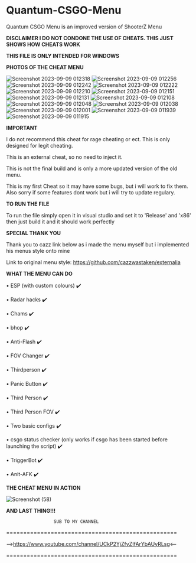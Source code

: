 # Quantum-CSGO-Menu
Quantum CSGO Menu is an improved version of ShooterZ Menu

**DISCLAIMER I DO NOT CONDONE THE USE OF CHEATS. THIS JUST SHOWS HOW CHEATS WORK**

**THIS FILE IS ONLY INTENDED FOR WINDOWS**


**PHOTOS OF THE CHEAT MENU**

![Screenshot 2023-09-09 012318](https://github.com/MavenCoding157/Quantum-CSGO-Menu/assets/117538886/0a7e8186-7a47-4122-86a7-d97f099b7040)
![Screenshot 2023-09-09 012256](https://github.com/MavenCoding157/Quantum-CSGO-Menu/assets/117538886/31baf5ca-2ede-4183-812e-9e7389a76f05)
![Screenshot 2023-09-09 012242](https://github.com/MavenCoding157/Quantum-CSGO-Menu/assets/117538886/07c43e79-98d8-4e5b-a96a-e73d97265619)
![Screenshot 2023-09-09 012222](https://github.com/MavenCoding157/Quantum-CSGO-Menu/assets/117538886/81025fc8-6730-44de-bd04-72513696730c)
![Screenshot 2023-09-09 012210](https://github.com/MavenCoding157/Quantum-CSGO-Menu/assets/117538886/8a8c9a2d-155e-4202-bd07-cb0e967a3d56)
![Screenshot 2023-09-09 012151](https://github.com/MavenCoding157/Quantum-CSGO-Menu/assets/117538886/b3f9ce8b-41c9-4f23-99a9-88a8542c290b)
![Screenshot 2023-09-09 012131](https://github.com/MavenCoding157/Quantum-CSGO-Menu/assets/117538886/53a6f884-059f-4fcd-aeb7-040fac8f333e)
![Screenshot 2023-09-09 012108](https://github.com/MavenCoding157/Quantum-CSGO-Menu/assets/117538886/3cd18fac-1546-472a-be6e-7016bb82c5fd)
![Screenshot 2023-09-09 012048](https://github.com/MavenCoding157/Quantum-CSGO-Menu/assets/117538886/7ad6b4c6-d31b-48a5-848e-4ef4dabab871)
![Screenshot 2023-09-09 012038](https://github.com/MavenCoding157/Quantum-CSGO-Menu/assets/117538886/bcf487b4-9ee2-4c7e-b3d1-0d8bc16464e9)
![Screenshot 2023-09-09 012001](https://github.com/MavenCoding157/Quantum-CSGO-Menu/assets/117538886/923562e1-5ef3-456d-8c48-5e51a993aa37)
![Screenshot 2023-09-09 011939](https://github.com/MavenCoding157/Quantum-CSGO-Menu/assets/117538886/84528510-64cb-49cf-90a2-7e8d9669493d)
![Screenshot 2023-09-09 011915](https://github.com/MavenCoding157/Quantum-CSGO-Menu/assets/117538886/042179ba-d968-47e3-9092-dfded15acceb)


**IMPORTANT**

I do not recommend this cheat for rage cheating or ect. This is only designed for legit cheating.

This is an external cheat, so no need to inject it.

This is not the final build and is only a more updated version of the old menu.

This is my first Cheat so it may have some bugs, but i will work to fix them. Also sorry if some features dont work but i will try to update regulary.

**TO RUN THE FILE**

To run the file simply open it in visual studio and set it to 'Release' and 'x86' then just build it and it should work perfectly

**SPECIAL THANK YOU**

Thank you to cazz link below as i made the menu myself but i implemented his menus style onto mine

Link to original menu style: https://github.com/cazzwastaken/externalia

**WHAT THE MENU CAN DO**

• ESP (with custom colours) ✔️

• Radar hacks ✔️

• Chams ✔️

• bhop ✔️

• Anti-Flash ✔️

• FOV Changer ✔️

• Thirdperson ✔️

• Panic Button ✔️

• Third Person ✔️

• Third Person FOV ✔️

• Two basic configs ✔️

• csgo status checker (only works if csgo has been started before launching the script) ✔️

• TriggerBot ✔️

• Anit-AFK ✔️


**THE CHEAT MENU IN ACTION**

![Screenshot (58)](https://user-images.githubusercontent.com/117538886/213336510-41881677-32e2-4816-a336-14f2a4f744e0.png)


**AND LAST THING!!!**

                      SUB TO MY CHANNEL
==================================================

-->https://www.youtube.com/channel/UCkP2YjZfvZIfArYbAUyRLsg<--

==================================================
